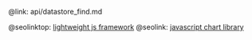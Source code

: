 @link: api/datastore_find.md

@seolinktop: [lightweight js framework](https://webix.com)
@seolink: [javascript chart library](https://webix.com/widget/charts/)